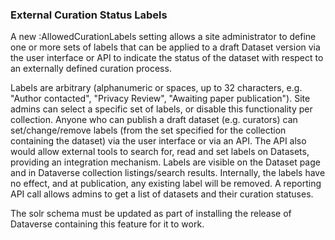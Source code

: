 ### External Curation Status Labels

A new :AllowedCurationLabels setting allows a site administrator to define one or more sets of labels that can be applied to a draft Dataset version via the user interface or API to indicate the status of the dataset with respect to an externally defined curation process.

Labels are arbitrary (alphanumeric or spaces, up to 32 characters, e.g. "Author contacted", "Privacy Review", "Awaiting paper publication"). Site admins can select a specific set of labels, or disable this functionality per collection. Anyone who can publish a draft dataset (e.g. curators) can set/change/remove labels (from the set specified for the collection containing the dataset) via the user interface or via an API. The API also would allow external tools to search for, read and set labels on Datasets, providing an integration mechanism. Labels are visible on the Dataset page and in Dataverse collection listings/search results. Internally, the labels have no effect, and at publication, any existing label will be removed. A reporting API call allows admins to get a list of datasets and their curation statuses.


The solr schema must be updated as part of installing the release of Dataverse containing this feature for it to work.
